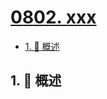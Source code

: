 # [0802. xxx](https://github.com/Tdahuyou/TNotes.leetcode/tree/main/notes/0802.%20xxx)

<!-- region:toc -->

- [1. 📝 概述](#1--概述)

<!-- endregion:toc -->

## 1. 📝 概述
